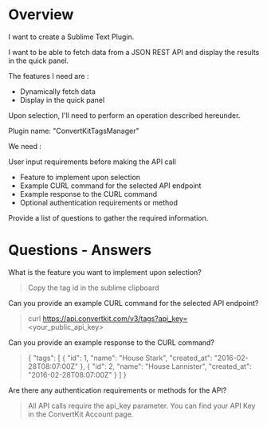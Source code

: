 # Overview


I want to create a Sublime Text Plugin.

I want to be able to fetch data from a JSON REST API and display
the results in the quick panel.

The features I need are :

- Dynamically fetch data
- Display in the quick panel

Upon selection, I'll need to perform an operation described hereunder.

Plugin name: "ConvertKitTagsManager"

We need :

User input requirements before making the API call
- Feature to implement upon selection
- Example CURL command for the selected API endpoint
- Example response to the CURL command
- Optional authentication requirements or method

Provide a list of questions to gather the required information.

# Questions - Answers

What is the feature you want to implement upon selection?

> Copy the tag id in the sublime clipboard

Can you provide an example CURL command for the selected API endpoint?

> curl https://api.convertkit.com/v3/tags?api_key=<your_public_api_key>

Can you provide an example response to the CURL command?

> {
  "tags": [
    {
      "id": 1,
      "name": "House Stark",
      "created_at": "2016-02-28T08:07:00Z"
    },
    {
      "id": 2,
      "name": "House Lannister",
      "created_at": "2016-02-28T08:07:00Z"
    }
  ]
}

Are there any authentication requirements or methods for the API?

> All API calls require the api_key parameter. You can find your API Key in the ConvertKit Account page.
